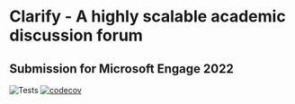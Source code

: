 # Clarify - A highly scalable academic discussion forum
## Submission for Microsoft Engage 2022

![Tests](https://github.com/Satyam6623165/clarify/actions/workflows/maven.yml/badge.svg)
[![codecov](https://codecov.io/gh/Satyam6623165/clarify/branch/main/graph/badge.svg?token=8YX25N89DO)](https://codecov.io/gh/Satyam6623165/clarify)
